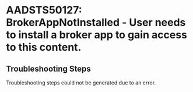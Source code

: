 
# AADSTS50127: BrokerAppNotInstalled - User needs to install a broker app to gain access to this content.


## Troubleshooting Steps
Troubleshooting steps could not be generated due to an error.